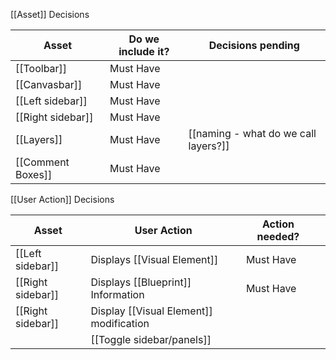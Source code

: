 [[Asset]] Decisions

| Asset             | Do we include it? | Decisions pending                    |
| ----------------- | ----------------- | ------------------------------------ |
| [[Toolbar]]           | Must Have |                                      |
| [[Canvasbar]]         | Must Have |                                      |
| [[Left sidebar]]      | Must Have |                                      |
| [[Right sidebar]]     | Must Have |                                      |
| [[Layers]]            | Must Have | [[naming - what do we call layers?]]     |
| [[Comment Boxes]]     | Must Have |                                      |

[[User Action]] Decisions

| Asset             | User Action                             | Action needed? |     |
| ----------------- | --------------------------------------- | -------------- | --- |
| [[Left sidebar]]  | Displays [[Visual Element]]             | Must Have      |     |
| [[Right sidebar]] | Displays [[Blueprint]]  Information     | Must Have      |     |
| [[Right sidebar]] | Display [[Visual Element]] modification |                |     |
|   | [[Toggle sidebar/panels]]                                        |                |     |
